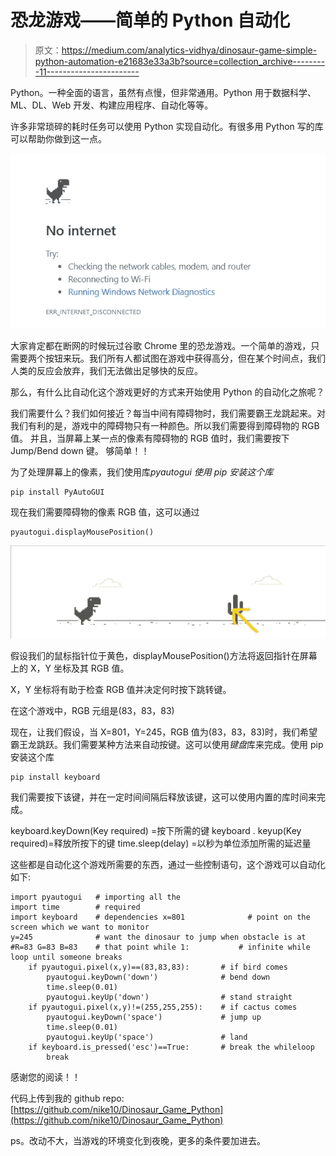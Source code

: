 # 恐龙游戏——简单的 Python 自动化

> 原文：<https://medium.com/analytics-vidhya/dinosaur-game-simple-python-automation-e21683e33a3b?source=collection_archive---------11----------------------->

Python。一种全面的语言，虽然有点慢，但非常通用。Python 用于数据科学、ML、DL、Web 开发、构建应用程序、自动化等等。

许多非常琐碎的耗时任务可以使用 Python 实现自动化。有很多用 Python 写的库可以帮助你做到这一点。

![](img/198fb581e87ae4a516bf3f202794f295.png)

大家肯定都在断网的时候玩过谷歌 Chrome 里的恐龙游戏。一个简单的游戏，只需要两个按钮来玩。我们所有人都试图在游戏中获得高分，但在某个时间点，我们人类的反应会放弃，我们无法做出足够快的反应。

那么，有什么比自动化这个游戏更好的方式来开始使用 Python 的自动化之旅呢？

我们需要什么？我们如何接近？每当中间有障碍物时，我们需要霸王龙跳起来。对我们有利的是，游戏中的障碍物只有一种颜色。所以我们需要得到障碍物的 RGB 值。
并且，当屏幕上某一点的像素有障碍物的 RGB 值时，我们需要按下 Jump/Bend down 键。
够简单！！

为了处理屏幕上的像素，我们使用库*pyautogui
使用 pip 安装这个库*

```
pip install PyAutoGUI
```

现在我们需要障碍物的像素 RGB 值，这可以通过

```
pyautogui.displayMousePosition()
```

![](img/d7a63cc0681b73693ab47052dbf9c940.png)

假设我们的鼠标指针位于黄色，displayMousePosition()方法将返回指针在屏幕上的 X，Y 坐标及其 RGB 值。

X，Y 坐标将有助于检查 RGB 值并决定何时按下跳转键。

在这个游戏中，RGB 元组是(83，83，83)

现在，让我们假设，当 X=801，Y=245，RGB 值为(83，83，83)时，我们希望霸王龙跳跃。我们需要某种方法来自动按键。这可以使用*键盘*库来完成。使用 pip 安装这个库

```
pip install keyboard
```

我们需要按下该键，并在一定时间间隔后释放该键，这可以使用内置的库时间来完成。

keyboard.keyDown(Key required) =按下所需的键
keyboard . keyup(Key required)=释放所按下的键
time.sleep(delay) =以秒为单位添加所需的延迟量

这些都是自动化这个游戏所需要的东西，通过一些控制语句，这个游戏可以自动化如下:

```
import pyautogui   # importing all the 
import time        # required 
import keyboard    # dependencies x=801              # point on the screen which we want to monitor
y=245              # want the dinosaur to jump when obstacle is at
#R=83 G=83 B=83    # that point while 1:           # infinite while loop until someone breaks 
    if pyautogui.pixel(x,y)==(83,83,83):       # if bird comes
        pyautogui.keyDown('down')              # bend down
        time.sleep(0.01)
        pyautogui.keyUp('down')                # stand straight
    if pyautogui.pixel(x,y)!=(255,255,255):    # if cactus comes
        pyautogui.keyDown('space')             # jump up
        time.sleep(0.01)
        pyautogui.keyUp('space')               # land
    if keyboard.is_pressed('esc')==True:       # break the whileloop
        break
```

感谢您的阅读！！

代码上传到我的 github repo:[https://github.com/nike10/Dinosaur_Game_Python](https://github.com/nike10/Dinosaur_Game_Python)

ps。改动不大，当游戏的环境变化到夜晚，更多的条件要加进去。